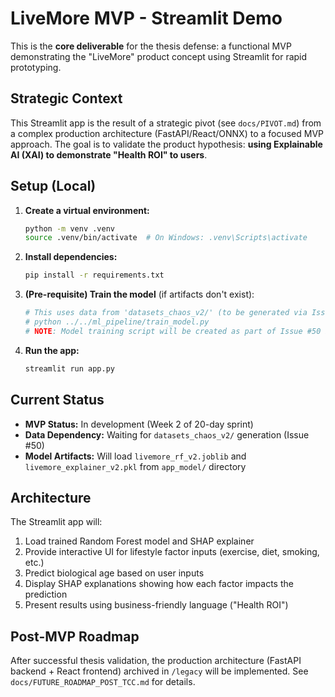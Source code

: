 # LiveMore MVP - Streamlit Demo

This is the **core deliverable** for the thesis defense: a functional MVP demonstrating the "LiveMore" product concept using Streamlit for rapid prototyping.

## Strategic Context

This Streamlit app is the result of a strategic pivot (see `docs/PIVOT.md`) from a complex production architecture (FastAPI/React/ONNX) to a focused MVP approach. The goal is to validate the product hypothesis: **using Explainable AI (XAI) to demonstrate "Health ROI" to users**.

## Setup (Local)

1. **Create a virtual environment:**
   ```bash
   python -m venv .venv
   source .venv/bin/activate  # On Windows: .venv\Scripts\activate
   ```

2. **Install dependencies:**
   ```bash
   pip install -r requirements.txt
   ```

3. **(Pre-requisite) Train the model** (if artifacts don't exist):
   ```bash
   # This uses data from 'datasets_chaos_v2/' (to be generated via Issue #50)
   # python ../../ml_pipeline/train_model.py
   # NOTE: Model training script will be created as part of Issue #50 implementation
   ```

4. **Run the app:**
   ```bash
   streamlit run app.py
   ```

## Current Status

- **MVP Status:** In development (Week 2 of 20-day sprint)
- **Data Dependency:** Waiting for `datasets_chaos_v2/` generation (Issue #50)
- **Model Artifacts:** Will load `livemore_rf_v2.joblib` and `livemore_explainer_v2.pkl` from `app_model/` directory

## Architecture

The Streamlit app will:
1. Load trained Random Forest model and SHAP explainer
2. Provide interactive UI for lifestyle factor inputs (exercise, diet, smoking, etc.)
3. Predict biological age based on user inputs
4. Display SHAP explanations showing how each factor impacts the prediction
5. Present results using business-friendly language ("Health ROI")

## Post-MVP Roadmap

After successful thesis validation, the production architecture (FastAPI backend + React frontend) archived in `/legacy` will be implemented. See `docs/FUTURE_ROADMAP_POST_TCC.md` for details.
